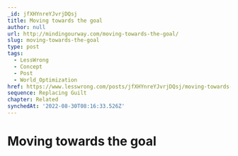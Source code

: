 ```yaml
---
_id: jfXHYnreYJvrjDQsj
title: Moving towards the goal
author: null
url: http://mindingourway.com/moving-towards-the-goal/
slug: moving-towards-the-goal
type: post
tags:
  - LessWrong
  - Concept
  - Post
  - World_Optimization
href: https://www.lesswrong.com/posts/jfXHYnreYJvrjDQsj/moving-towards-the-goal
sequence: Replacing Guilt
chapter: Related
synchedAt: '2022-08-30T08:16:33.526Z'
---
```

# Moving towards the goal

